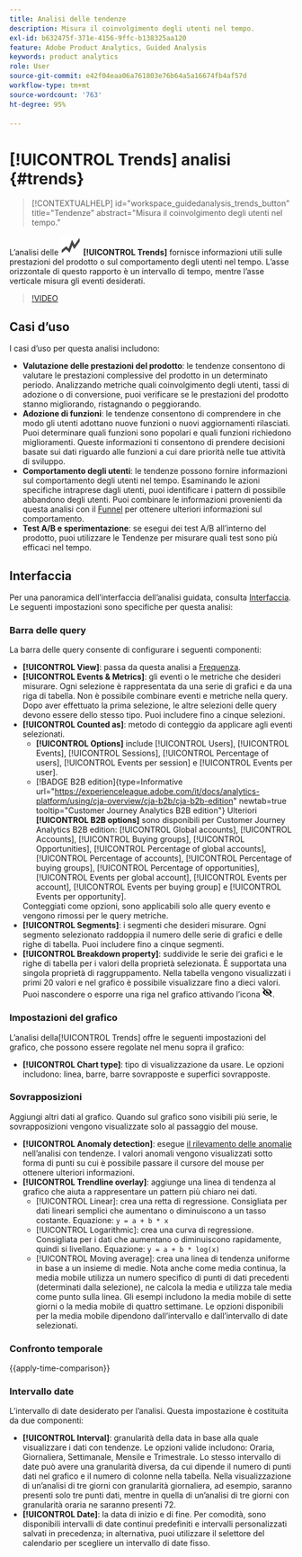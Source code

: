 ```yaml
---
title: Analisi delle tendenze
description: Misura il coinvolgimento degli utenti nel tempo.
exl-id: b632475f-371e-4156-9ffc-b138325aa120
feature: Adobe Product Analytics, Guided Analysis
keywords: product analytics
role: User
source-git-commit: e42f04eaa06a761803e76b64a5a16674fb4af57d
workflow-type: tm+mt
source-wordcount: '763'
ht-degree: 95%

---
```


# [!UICONTROL Trends] analisi {#trends}

<!-- markdownlint-disable MD034 -->

>[!CONTEXTUALHELP]
>id="workspace_guidedanalysis_trends_button"
>title="Tendenze"
>abstract="Misura il coinvolgimento degli utenti nel tempo."

<!-- markdownlint-enable MD034 -->

L’analisi delle ![GraphTrend](/help/assets/icons/GraphTrend.svg) **[!UICONTROL Trends]** fornisce informazioni utili sulle prestazioni del prodotto o sul comportamento degli utenti nel tempo. L’asse orizzontale di questo rapporto è un intervallo di tempo, mentre l’asse verticale misura gli eventi desiderati.


>[!VIDEO](https://video.tv.adobe.com/v/3421666/?quality=12&learn=on)

## Casi d’uso

I casi d’uso per questa analisi includono:

* **Valutazione delle prestazioni del prodotto**: le tendenze consentono di valutare le prestazioni complessive del prodotto in un determinato periodo. Analizzando metriche quali coinvolgimento degli utenti, tassi di adozione o di conversione, puoi verificare se le prestazioni del prodotto stanno migliorando, ristagnando o peggiorando.
* **Adozione di funzioni**: le tendenze consentono di comprendere in che modo gli utenti adottano nuove funzioni o nuovi aggiornamenti rilasciati. Puoi determinare quali funzioni sono popolari e quali funzioni richiedono miglioramenti. Queste informazioni ti consentono di prendere decisioni basate sui dati riguardo alle funzioni a cui dare priorità nelle tue attività di sviluppo.
* **Comportamento degli utenti**: le tendenze possono fornire informazioni sul comportamento degli utenti nel tempo. Esaminando le azioni specifiche intraprese dagli utenti, puoi identificare i pattern di possibile abbandono degli utenti. Puoi combinare le informazioni provenienti da questa analisi con il [Funnel](funnel.md) per ottenere ulteriori informazioni sul comportamento.
* **Test A/B e sperimentazione**: se esegui dei test A/B all’interno del prodotto, puoi utilizzare le Tendenze per misurare quali test sono più efficaci nel tempo.

## Interfaccia

Per una panoramica dell’interfaccia dell’analisi guidata, consulta [Interfaccia](../overview.md#interface). Le seguenti impostazioni sono specifiche per questa analisi:

### Barra delle query

La barra delle query consente di configurare i seguenti componenti:

* **[!UICONTROL View]**: passa da questa analisi a [Frequenza](frequency.md).
* **[!UICONTROL Events & Metrics]**: gli eventi o le metriche che desideri misurare. Ogni selezione è rappresentata da una serie di grafici e da una riga di tabella. Non è possibile combinare eventi e metriche nella query. Dopo aver effettuato la prima selezione, le altre selezioni delle query devono essere dello stesso tipo. Puoi includere fino a cinque selezioni.
* **[!UICONTROL Counted as]**: metodo di conteggio da applicare agli eventi selezionati. <ul><li>**[!UICONTROL Options]** include [!UICONTROL Users], [!UICONTROL Events], [!UICONTROL Sessions], [!UICONTROL Percentage of users], [!UICONTROL Events per session] e [!UICONTROL Events per user].</li><li>[!BADGE B2B edition]{type=Informative url="https://experienceleague.adobe.com/it/docs/analytics-platform/using/cja-overview/cja-b2b/cja-b2b-edition" newtab=true tooltip="Customer Journey Analytics B2B edition"} Ulteriori **[!UICONTROL B2B options]** sono disponibili per Customer Journey Analytics B2B edition: [!UICONTROL Global accounts], [!UICONTROL Accounts], [!UICONTROL Buying groups], [!UICONTROL Opportunities], [!UICONTROL Percentage of global accounts], [!UICONTROL Percentage of accounts], [!UICONTROL Percentage of buying groups], [!UICONTROL Percentage of opportunities], [!UICONTROL Events per global account], [!UICONTROL Events per account], [!UICONTROL Events per buying group] e [!UICONTROL Events per opportunity].</li></ul>Conteggiati come opzioni, sono applicabili solo alle query evento e vengono rimossi per le query metriche.
* **[!UICONTROL Segments]**: i segmenti che desideri misurare. Ogni segmento selezionato raddoppia il numero delle serie di grafici e delle righe di tabella. Puoi includere fino a cinque segmenti.
* **[!UICONTROL Breakdown property]**: suddivide le serie dei grafici e le righe di tabella per i valori della proprietà selezionata. È supportata una singola proprietà di raggruppamento. Nella tabella vengono visualizzati i primi 20 valori e nel grafico è possibile visualizzare fino a dieci valori. Puoi nascondere o esporre una riga nel grafico attivando l’icona ![Show hide icon](../assets/hide-in-chart.png).

### Impostazioni del grafico

L’analisi della[!UICONTROL Trends] offre le seguenti impostazioni del grafico, che possono essere regolate nel menu sopra il grafico:

* **[!UICONTROL Chart type]**: tipo di visualizzazione da usare. Le opzioni includono: linea, barre, barre sovrapposte e superfici sovrapposte.

### Sovrapposizioni

Aggiungi altri dati al grafico. Quando sul grafico sono visibili più serie, le sovrapposizioni vengono visualizzate solo al passaggio del mouse.

* **[!UICONTROL Anomaly detection]**: esegue [il rilevamento delle anomalie](/help/analysis-workspace/c-anomaly-detection/anomaly-detection.md) nell’analisi con tendenze. I valori anomali vengono visualizzati sotto forma di punti su cui è possibile passare il cursore del mouse per ottenere ulteriori informazioni.
* **[!UICONTROL Trendline overlay]**: aggiunge una linea di tendenza al grafico che aiuta a rappresentare un pattern più chiaro nei dati.
   * [!UICONTROL Linear]: crea una retta di regressione. Consigliata per dati lineari semplici che aumentano o diminuiscono a un tasso costante. Equazione: `y = a + b * x`
   * [!UICONTROL Logarithmic]: crea una curva di regressione. Consigliata per i dati che aumentano o diminuiscono rapidamente, quindi si livellano. Equazione: `y = a + b * log(x)`
   * [!UICONTROL Moving average]: crea una linea di tendenza uniforme in base a un insieme di medie. Nota anche come media continua, la media mobile utilizza un numero specifico di punti di dati precedenti (determinati dalla selezione), ne calcola la media e utilizza tale media come punto sulla linea. Gli esempi includono la media mobile di sette giorni o la media mobile di quattro settimane. Le opzioni disponibili per la media mobile dipendono dall’intervallo e dall’intervallo di date selezionati.

### Confronto temporale

{{apply-time-comparison}}


### Intervallo date

L’intervallo di date desiderato per l’analisi. Questa impostazione è costituita da due componenti:

* **[!UICONTROL Interval]**: granularità della data in base alla quale visualizzare i dati con tendenze. Le opzioni valide includono: Oraria, Giornaliera, Settimanale, Mensile e Trimestrale. Lo stesso intervallo di date può avere una granularità diversa, da cui dipende il numero di punti dati nel grafico e il numero di colonne nella tabella. Nella visualizzazione di un’analisi di tre giorni con granularità giornaliera, ad esempio, saranno presenti solo tre punti dati, mentre in quella di un’analisi di tre giorni con granularità oraria ne saranno presenti 72.
* **[!UICONTROL Date]**: la data di inizio e di fine. Per comodità, sono disponibili intervalli di date continui predefiniti e intervalli personalizzati salvati in precedenza; in alternativa, puoi utilizzare il selettore del calendario per scegliere un intervallo di date fisso.


<!--

## Example

See below for an example of the analysis.

![Trends compare](../assets/trends-compare.png)

-->